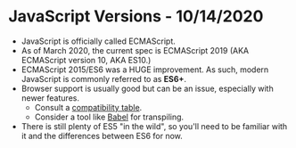 
# JavaScript Versions - 10/14/2020

* JavaScript is officially called ECMAScript.
* As of March 2020, the current spec is ECMAScript 2019 (AKA ECMAScript version 10, AKA ES10.)
* ECMAScript 2015/ES6 was a HUGE improvement. As such, modern JavaScript is commonly referred to as **ES6+**.
* Browser support is usually good but can be an issue, especially with newer features.
  * Consult a [compatibility table](http://kangax.github.io/compat-table/es2016plus/).
  * Consider a tool like [Babel](https://babeljs.io/) for transpiling.
* There is still plenty of ES5 "in the wild", so you'll need to be familiar with it and the differences between ES6 for now.
